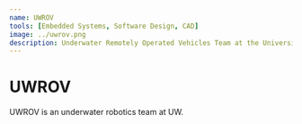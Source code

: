 ```yaml
---
name: UWROV
tools: [Embedded Systems, Software Design, CAD]
image: ../uwrov.png
description: Underwater Remotely Operated Vehicles Team at the University of Washington
---
```


# UWROV
UWROV is an underwater robotics team at UW. 